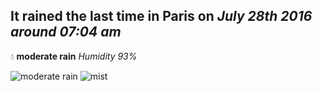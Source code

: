 ## It rained the last time in Paris on *July 28th 2016 around 07:04 am*
💧  **moderate rain** *Humidity 93%*

![moderate rain](http://openweathermap.org/img/w/10d.png) ![mist](http://openweathermap.org/img/w/50d.png)
